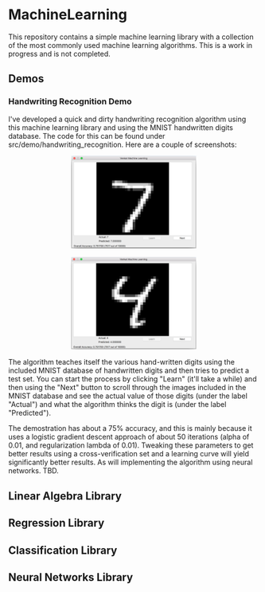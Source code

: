 # MachineLearning

This repository contains a simple machine learning library with a collection of the most commonly used machine learning algorithms. This is a work in progress and is not completed.
## Demos
### Handwriting Recognition Demo
I've developed a quick and dirty handwriting recognition algorithm using this machine learning library and using the MNIST handwritten digits database. The code for this can be found under src/demo/handwriting_recognition. Here are a couple of screenshots:

<p align="center">
<img src="https://github.com/VenkatKS/MachineLearning/blob/master/src/demo/handwriting_recognition/screenshots/digit7.png?raw=true" alt="Digit 7 Prediction" width="50%" height="50%"/>
</p>

<p align="center">
<img src="https://github.com/VenkatKS/MachineLearning/blob/master/src/demo/handwriting_recognition/screenshots/digit4.png?raw=true" alt="Digit 4 Prediction" width="50%" height="50%"/>
</p>
The algorithm teaches itself the various hand-written digits using the included MNIST database of handwritten digits and then tries to predict a test set. You can start the process by clicking "Learn" (it'll take a while) and then using the "Next" button to scroll through the images included in the MNIST database and see the actual value of those digits (under the label "Actual") and what the algorithm thinks the digit is (under the label "Predicted").

The demostration has about a 75% accuracy, and this is mainly because it uses a logistic gradient descent approach of about 50 iterations (alpha of 0.01, and regularization lambda of 0.01). Tweaking these parameters to get better results using a cross-verification set and a learning curve will yield significantly better results. As will implementing the algorithm using neural networks. TBD.
## Linear Algebra Library
## Regression Library
## Classification Library
## Neural Networks Library
